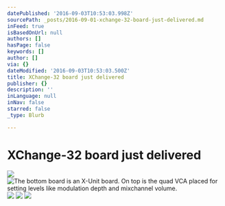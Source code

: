 ```yaml
---
datePublished: '2016-09-03T10:53:03.998Z'
sourcePath: _posts/2016-09-01-xchange-32-board-just-delivered.md
inFeed: true
isBasedOnUrl: null
authors: []
hasPage: false
keywords: []
author: []
via: {}
dateModified: '2016-09-03T10:53:03.500Z'
title: XChange-32 board just delivered
publisher: {}
description: ''
inLanguage: null
inNav: false
starred: false
_type: Blurb

---
```

# XChange-32 board just delivered
![](https://s3-us-west-2.amazonaws.com/the-grid-img/p/8c437f3c125dd24be555adce8e4fc47781127baa.jpg)
![The bottom board is an X-Unit board. On top is the quad VCA placed for setting levels like modulation depth and mixchannel volume.](https://s3-us-west-2.amazonaws.com/the-grid-img/p/11ef15900d0c4f41ef6fd6555725996b4641a5a8.jpg)
![](https://s3-us-west-2.amazonaws.com/the-grid-img/p/f9e85483d485838b32d263d4715a45f325dcb5eb.jpg)
![](https://s3-us-west-2.amazonaws.com/the-grid-img/p/9d15d3be3b1cbfc71eb633b5b6a50af6addf9b8a.jpg)
![](https://s3-us-west-2.amazonaws.com/the-grid-img/p/d66716fce835294bbc65b92617eb5e724f21bd5c.jpg)